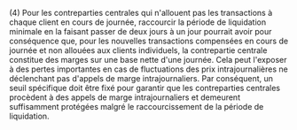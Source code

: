 (4) Pour les contreparties centrales qui n'allouent pas les transactions à chaque client en cours de journée, raccourcir la période de liquidation minimale en la faisant passer de deux jours à un jour pourrait avoir pour conséquence que, pour les nouvelles transactions compensées en cours de journée et non allouées aux clients individuels, la contrepartie centrale constitue des marges sur une base nette d'une journée. Cela peut l'exposer à des pertes importantes en cas de fluctuations des prix intrajournalières ne déclenchant pas d'appels de marge intrajournaliers. Par conséquent, un seuil spécifique doit être fixé pour garantir que les contreparties centrales procèdent à des appels de marge intrajournaliers et demeurent suffisamment protégées malgré le raccourcissement de la période de liquidation.